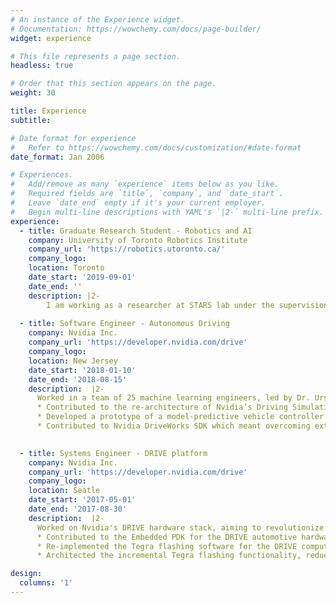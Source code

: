 ```yaml
---
# An instance of the Experience widget.
# Documentation: https://wowchemy.com/docs/page-builder/
widget: experience

# This file represents a page section.
headless: true

# Order that this section appears on the page.
weight: 30

title: Experience
subtitle:

# Date format for experience
#   Refer to https://wowchemy.com/docs/customization/#date-format
date_format: Jan 2006

# Experiences.
#   Add/remove as many `experience` items below as you like.
#   Required fields are `title`, `company`, and `date_start`.
#   Leave `date_end` empty if it's your current employer.
#   Begin multi-line descriptions with YAML's `|2-` multi-line prefix.
experience:
  - title: Graduate Research Student - Robotics and AI
    company: University of Toronto Robotics Institute
    company_url: 'https://robotics.utoronto.ca/'
    company_logo: 
    location: Toronto
    date_start: '2019-09-01'
    date_end: ''
    description: |2-
        I am working as a researcher at STARS lab under the supervision of Dr. Jonathan Kelly. For my current project, I am learning to perceive in-hand object slip using low-cost tactile sensors. In course of my research career, I received the Vector Scholarship in Artificial Intelligence (VSAI) and the NSERC Canadian Graduate Scholarship for Masters (CGS-M).
        
  - title: Software Engineer - Autonomous Driving
    company: Nvidia Inc.
    company_url: 'https://developer.nvidia.com/drive'
    company_logo: 
    location: New Jersey
    date_start: '2018-01-10'
    date_end: '2018-08-15'
    description:  |2-
      Worked in a team of 25 machine learning engineers, led by Dr. Urs Muller, creating an end-to-end autonomous driving solution. (Linux, C++, Git, Bash)
      * Contributed to the re-architecture of Nvidia’s Driving Simulation application in order to enable simulation on the GPU cluster and standardize the benchmark testing of DriveNets across the company
      * Developed a prototype of a model-predictive vehicle controller in C++ that runs on the DRIVE Xavier platform
      * Contributed to Nvidia DriveWorks SDK which meant overcoming extensive quality checks designed for MISRA compliance

       
  - title: Systems Engineer - DRIVE platform
    company: Nvidia Inc.
    company_url: 'https://developer.nvidia.com/drive'
    company_logo: 
    location: Seatle
    date_start: '2017-05-01'
    date_end: '2017-08-30'
    description:  |2-
      Worked on Nvidia's DRIVE hardware stack, aiming to revolutionize the Automotive computing industry (C++, bash, python)
      * Contributed to the Embedded PDK for the DRIVE automotive hardware products, that now serve giants like Tesla and Audi.
      * Re-implemented the Tegra flashing software for the DRIVE computing platforms to meet strict Automotive standards and to gain MISRA compliance.
      * Architected the incremental Tegra flashing functionality, reducing the average OS flash time to half.

design:
  columns: '1'
---
```

